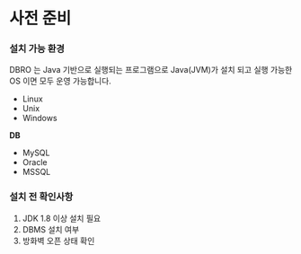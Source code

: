 # 사전 준비

### 설치 가능 환경

DBRO 는 Java 기반으로 실행되는 프로그램으로 Java(JVM)가 설치 되고 실행 가능한 OS 이면 모두 운영 가능합니다.

* Linux
* Unix
* Windows

**DB**

* MySQL
* Oracle
* MSSQL

### 설치 전 확인사항

1. JDK 1.8 이상 설치 필요
2. DBMS 설치 여부
3. 방화벽 오픈 상태 확인



